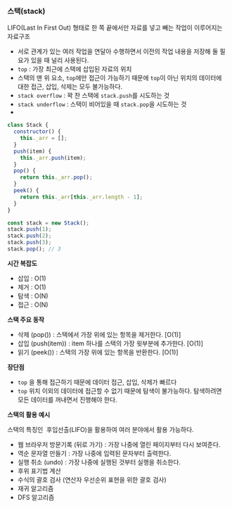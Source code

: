 ### 스택(stack)

LIFO(Last In First Out) 형태로 한 쪽 끝에서만 자료를 넣고 빼는 작업이 이루어지는 자료구조

- 서로 관계가 있는 여러 작업을 연달아 수행하면서 이전의 작업 내용을 저장해 둘 필요가 있을 때 널리 사용된다.
- `top` : 가장 최근에 스택에 삽입된 자료의 위치
- 스택의 맨 위 요소, `top`에만 접근이 가능하기 때문에 `top`이 아닌 위치의 데이터에 대한 접근, 삽입, 삭제는 모두 불가능하다.
- `stack overflow` : 꽉 찬 스택에 `stack.push`를 시도하는 것
- `stack underflow` : 스택이 비어있을 때 `stack.pop`을 시도하는 것
- 
```javascript
class Stack {
  constructor() {
    this._arr = [];
  }
  push(item) {
    this._arr.push(item);
  }
  pop() {
    return this._arr.pop();
  }
  peek() {
    return this._arr[this._arr.length - 1];
  }
}

const stack = new Stack();
stack.push(1);
stack.push(2);
stack.push(3);
stack.pop(); // 3
```

**시간 복잡도**

- 삽입 : O(1)
- 제거 : O(1)
- 탐색 : O(N)
- 접근 : O(N)

**스택 주요 동작**

- 삭제 (pop()) : 스택에서 가장 위에 있는 항목을 제거한다. [O(1)]
- 삽입 (push(item)) : item 하나를 스택의 가장 윗부분에 추가한다. [O(1)]
- 읽기 (peek()) : 스택의 가장 위에 있는 항목을 반환한다. [O(1)]

**장단점**

- `top` 을 통해 접근하기 때문에 데이터 접근, 삽입, 삭제가 빠르다
- `top` 위치 이외의 데이터에 접근할 수 없기 때문에 탐색이 불가능하다. 탐색하려면 모든 데이터를 꺼내면서 진행해야 한다.

**스택의 활용 예시**

스택의 특징인  후입선출(LIFO)을 활용하여 여러 분야에서 활용 가능하다.

- 웹 브라우저 방문기록 (뒤로 가기) : 가장 나중에 열린 페이지부터 다시 보여준다.
- 역순 문자열 만들기 : 가장 나중에 입력된 문자부터 출력한다.
- 실행 취소 (undo) : 가장 나중에 실행된 것부터 실행을 취소한다.
- 후위 표기법 계산
- 수식의 괄호 검사 (연산자 우선순위 표현을 위한 괄호 검사)
- 재귀 알고리즘
- DFS 알고리즘
